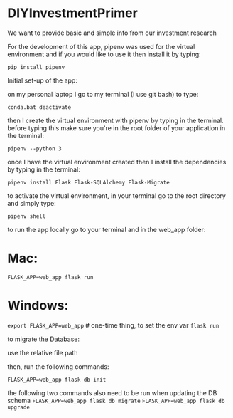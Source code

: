# DIYInvestmentPrimer
We want to provide basic and simple info from our investment research

For the development of this app, pipenv was used for the virtual
environment and if you would like to use it then install it by
typing:

`pip install pipenv`


Initial set-up of the app:

on my personal laptop I go to my terminal (I use git bash) to type:

`conda.bat deactivate`

then I create the virtual environment with pipenv by typing in the
terminal. before typing this make sure you're in the root folder of
your application in the terminal:

`pipenv --python 3`

once I have the virtual environment created then I install
the dependencies by typing in the terminal:

`pipenv install Flask Flask-SQLAlchemy Flask-Migrate`

to activate the virtual environment, in your terminal go to the root directory and
simply type:

`pipenv shell`

to run the app locally go to your terminal and in the web_app folder:
# Mac:
`FLASK_APP=web_app flask run`

# Windows:
`export FLASK_APP=web_app` # one-time thing, to set the env var
`flask run`

to migrate the Database:

use the relative file path

then, run the following commands:

`FLASK_APP=web_app flask db init`

the following two commands also need to be run when updating the DB schema
`FLASK_APP=web_app flask db migrate`
`FLASK_APP=web_app flask db upgrade`
